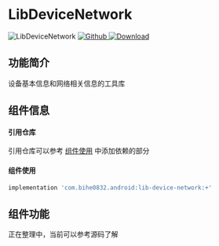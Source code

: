# LibDeviceNetwork

![LibDeviceNetwork](https://img.shields.io/badge/AndroidAppFactory-LibDeviceNetwork-brightgreen)
[ ![Github](https://img.shields.io/badge/Github-LibDeviceNetwork-brightgreen?style=social) ](https://github.com/bihe0832/AndroidAppFactory/tree/master/LibDeviceNetwork)
[ ![Download](https://api.bintray.com/packages/bihe0832/android/lib-device-network/images/download.svg) ](https://bintray.com/bihe0832/android/lib-device-network/_latestVersion)

## 功能简介

设备基本信息和网络相关信息的工具库

## 组件信息

#### 引用仓库

引用仓库可以参考 [组件使用](./../start.md) 中添加依赖的部分

#### 组件使用

```groovy
implementation 'com.bihe0832.android:lib-device-network:+'
```

## 组件功能

正在整理中，当前可以参考源码了解